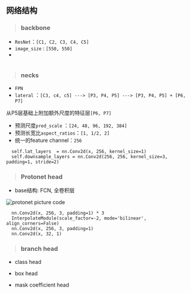 ## 网络结构

> ### backbone

- `ResNet`：`[C1, C2, C3, C4, C5]`
- `image_size` : `[550, 550]`
- 
```

```

> ### necks
- `FPN`
- `lateral` ：`[C3, c4, c5] ---> [P3, P4, P5] ---> [P3, P4, P5] + [P6, P7] `

从P5层基础上附加额外尺度的特征层`[P6, P7]`

- 预测尺度`pred_scale` ：`[24, 48, 96, 192, 384]`
- 预测长宽比`aspect_ratios`：`[1, 1/2, 2]`
- 统一的feature channel：`256`
```
  self.lat_layers  = nn.Conv2d(x, 256, kernel_size=1)
  self.downsample_layers = nn.Conv2d(256, 256, kernel_size=3, padding=1, stride=2)
```

> ### Protonet head

- base结构: FCN, 全卷积层  

![protonet picture](./img/protonet.PNG)
code  
```
  nn.Conv2d(x, 256, 3, padding=1) * 3
  InterpolateModule(scale_factor=-2, mode='bilinear', align_corners=False)
  nn.Conv2d(x, 256, 3, padding=1)
  nn.Conv2d(x, 32, 1)
```

> ### branch head
- class head

- box head 

- mask coefficient head
